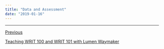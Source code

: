 ```yaml
---
title: "Data and Assessment"
date: "2019-01-16"
---
```


* * *

[Previous](/guides/waymaker/quizzes)

[Teaching WRIT 100 and WRIT 101 with Lumen Waymaker](http://library.cwr.olemiss.edu/guides/waymaker)
